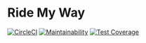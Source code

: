# Ride My Way

[![CircleCI](https://circleci.com/gh/marthamareal/ridemyway-api-django/tree/develop.svg?style=svg)](https://circleci.com/gh/marthamareal/ridemyway-api-django/tree/develop)
[![Maintainability](https://api.codeclimate.com/v1/badges/b25caa8a91890a31cd55/maintainability)](https://codeclimate.com/github/marthamareal/ridemyway-api-django/maintainability)
[![Test Coverage](https://api.codeclimate.com/v1/badges/b25caa8a91890a31cd55/test_coverage)](https://codeclimate.com/github/marthamareal/ridemyway-api-django/test_coverage)
